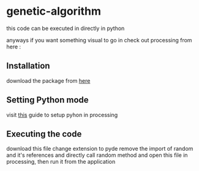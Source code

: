 # genetic-algorithm

this code can be executed in directly in python

anyways if you want something visual to go in check out processing from here :

## Installation
download the package from [here](https://processing.org/download/)

## Setting Python mode
visit [this](https://py.processing.org/tutorials/gettingstarted/) guide to setup pyhon in processing

## Executing the code
download this file
change extension to pyde
remove the import of random and it's references and directly call random method
and open this file in processing, then run it from the application

